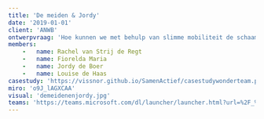 ```yaml
---
title: 'De meiden & Jordy'
date: '2019-01-01'
client: 'ANWB'
ontwerpvraag: 'Hoe kunnen we met behulp van slimme mobiliteit de schaamte bij kinderen op Rotterdam-Zuid verminderen, zodat wij sociale uitsluiting kunnen voorkomen?'
members:
    -   name: Rachel van Strij de Regt
    -   name: Fiorelda Maria
    -   name: Jordy de Boer
    -   name: Louise de Haas
casestudy: 'https://vissnor.github.io/SamenActief/casestudywonderteam.pdf '
miro: 'o9J_lAGXCAA'
visual: 'demeidenenjordy.jpg'
teams: 'https://teams.microsoft.com/dl/launcher/launcher.html?url=%2F_%23%2Fl%2Fchannel%2F19%3A2936c811d5b7485490448a4fe3c85b5b%40thread.tacv2%2F2D%2520De%2520Meiden%2520en%2520Jordy%3FgroupId%3D9de1bad9-5153-4a55-b11b-d7cad7e67836%26tenantId%3Dca6fbace-7cba-4d53-8681-a06284f7ff46&type=channel&deeplinkId=b81930b9-e09e-49c3-972c-e01cfe86ff25&directDl=true&msLaunch=true&enableMobilePage=true&suppressPrompt=true'
---
```



 

